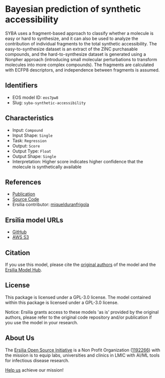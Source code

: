 # Bayesian prediction of synthetic accessibility

SYBA uses a fragment-based approach to classify whether a molecule is easy or hard to synthesize, and it can also be used to analyze the contribution of individual fragments to the total synthetic accessibility. The easy-to-synthesize dataset is an extract of the ZINC purchasable compounds, and the hard-to-synthesize dataset is generated using a Nonpher approach (introducing small molecular perturbations to transform molecules into more complex compounds). The fragments are calculated with ECFP8 descriptors, and independence between fragments is assumed.

## Identifiers

* EOS model ID: `eos7pw8`
* Slug: `syba-synthetic-accessibility`

## Characteristics

* Input: `Compound`
* Input Shape: `Single`
* Task: `Regression`
* Output: `Score`
* Output Type: `Float`
* Output Shape: `Single`
* Interpretation: Higher score indicates higher confidence that the molecule is synthetically available

## References

* [Publication](https://jcheminf.biomedcentral.com/articles/10.1186/s13321-020-00439-2)
* [Source Code](https://github.com/lich-uct/syba)
* Ersilia contributor: [miquelduranfrigola](https://github.com/miquelduranfrigola)

## Ersilia model URLs
* [GitHub](https://github.com/ersilia-os/eos7pw8)
* [AWS S3](https://ersilia-models-zipped.s3.eu-central-1.amazonaws.com/eos7pw8.zip)

## Citation

If you use this model, please cite the [original authors](https://jcheminf.biomedcentral.com/articles/10.1186/s13321-020-00439-2) of the model and the [Ersilia Model Hub](https://github.com/ersilia-os/ersilia/blob/master/CITATION.cff).

## License

This package is licensed under a GPL-3.0 license. The model contained within this package is licensed under a GPL-3.0 license.

Notice: Ersilia grants access to these models 'as is' provided by the original authors, please refer to the original code repository and/or publication if you use the model in your research.

## About Us

The [Ersilia Open Source Initiative](https://ersilia.io) is a Non Profit Organization ([1192266](https://register-of-charities.charitycommission.gov.uk/charity-search/-/charity-details/5170657/full-print)) with the mission is to equip labs, universities and clinics in LMIC with AI/ML tools for infectious disease research.

[Help us](https://www.ersilia.io/donate) achieve our mission!